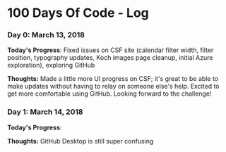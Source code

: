 # 100 Days Of Code - Log

### Day 0: March 13, 2018

**Today's Progress**: Fixed issues on CSF site (calendar filter width, filter position, typography updates, Koch images page cleanup, initial Azure exploration), exploring GitHub

**Thoughts:** Made a little more UI progress on CSF; it's great to be able to make updates without having to relay on someone else's help. Excited to get more comfortable using GitHub. Looking forward to the challenge!

### Day 1: March 14, 2018

**Today's Progress**: 

**Thoughts:** GitHub Desktop is still super confusing